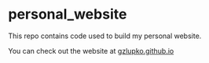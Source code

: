 # personal_website
This repo contains code used to build my personal website. 

You can check out the website at [gzlupko.github.io](https://gzlupko.github.io/personal_website/)
